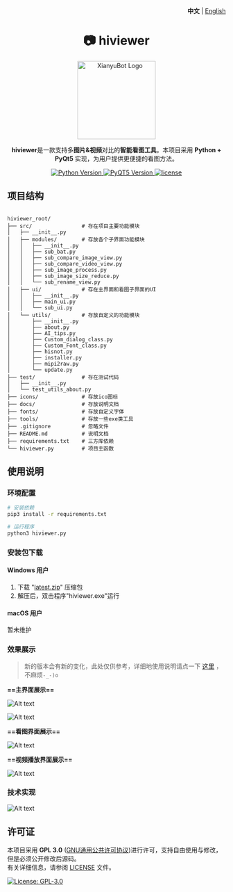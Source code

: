 <p align="right">
   <strong>中文</strong> | <a href="./README.en.md">English</a>
</p>

<div align="center">

# 📷 hiviewer

<img src="./icons/viewer_3.ico" alt="XianyuBot Logo" width="180">

**hiviewer**是一款支持多**图片&视频**对比的**智能看图工具**。本项目采用 **Python + PyQt5** 实现，为用户提供更便捷的看图方法。

<p align="center">
  <a href="https://www.python.org/">
    <img src="https://img.shields.io/badge/Python-3.11%2B-blue" alt="Python Version">
  </a>
  <a href="https://platform.openai.com/">
    <img src="https://img.shields.io/badge/PyQT5-5.15%2B-FF6F61" alt="PyQT5 Version">
  </a>
  <a href="https://raw.githubusercontent.com/yourusername/xianyubot/main/LICENSE">
    <img src="https://img.shields.io/badge/license-GPL 3.0-brightgreen" alt="license">
  </a>
</p>

</div>


## 项目结构
```

hiviewer_root/
├── src/                # 存在项目主要功能模块
│   ├── __init__.py
│   ├── modules/        # 存放各个子界面功能模块
│   │   ├── __init__.py
│   │   ├── sub_bat.py
│   │   ├── sub_compare_image_view.py
│   │   ├── sub_compare_video_view.py
│   │   ├── sub_image_process.py
│   │   ├── sub_image_size_reduce.py
│   │   └── sub_rename_view.py
│   ├── ui/             # 存在主界面和看图子界面的UI
│   │   ├── __init__.py
│   │   ├── main_ui.py
│   │   └── sub_ui.py
│   └── utils/          # 存放自定义的功能模块
│       ├── __init__.py
│       ├── about.py
│       ├── AI_tips.py
│       ├── Custom_dialog_class.py
│       ├── Custom_Font_class.py
│       ├── hisnot.py
│       ├── installer.py
│       ├── mipi2raw.py
│       └── update.py
├── test/               # 存在测试代码
│   ├── __init__.py
│   └── test_utils_about.py
├── icons/              # 存放ico图标
├── docs/               # 存放说明文档
├── fonts/              # 存放自定义字体 
├── tools/              # 存放一些exe类工具
├── .gitignore          # 忽略文件
├── README.md           # 说明文档
├── requirements.txt    # 三方库依赖
└── hiviewer.py         # 项目主函数

````

## 使用说明

### 环境配置
```bash
# 安装依赖
pip3 install -r requirements.txt

# 运行程序
python3 hiviewer.py
````

### 安装包下载

#### Windows 用户

1. 下载 "[latest.zip](https://github.com/diamond-cz/Hiviewer_releases/releases/)" 压缩包
2. 解压后，双击程序"hiviewer.exe"运行

#### macOS 用户

暂未维护

### 效果展示

> 新的版本会有新的变化，此处仅供参考，详细地使用说明请点一下 [这里](https://github.com/diamond-cz/hiviewer_releases) ，不麻烦`-_-)o` 

**==主界面展示==**

![Alt text](images/Image_mainwindow.png)

![Alt text](images/Image_mainwindow1.png)


**==看图界面展示==**

![Alt text](images/Image_subwindow_pic.png)

**==视频播放界面展示==**

![Alt text](images/Image_video.png)

### 技术实现

![Alt text](images/Image_pic.png)


## 许可证

本项目采用 **GPL 3.0** ([GNU通用公共许可协议](https://jxself.org/translations/gpl-3.zh.shtml))进行许可，支持自由使用与修改，但是必须公开修改后源码。  
有关详细信息，请参阅 [LICENSE](LICENSE) 文件。

[![License: GPL-3.0](https://img.shields.io/badge/License-GPL%203.0-blue.svg)](https://jxself.org/translations/gpl-3.zh.shtml)

